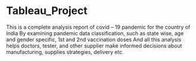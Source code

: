 # Tableau_Project
This is a complete analysis report of covid – 19 pandemic for the country of India  By examining pandemic data classification, such as state wise, age and gender  specific, 1st and 2nd vaccination doses  And all this analysis helps doctors, tester, and other supplier make informed decisions  about manufacturing, supplies strategies, delivery etc.

